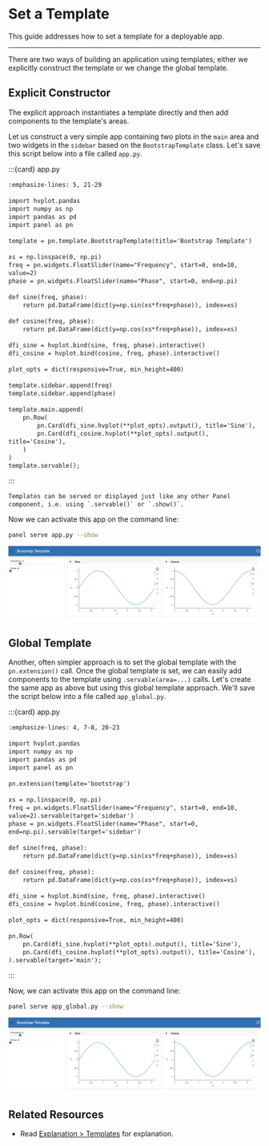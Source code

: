 # Set a Template

This guide addresses how to set a template for a deployable app.

---

There are two ways of building an application using templates; either we explicitly construct the template or we change the global template.

## Explicit Constructor

The explicit approach instantiates a template directly and then add components to the template's areas.

Let us construct a very simple app containing two plots in the `main` area and two widgets in the `sidebar` based on the `BootstrapTemplate` class. Let's save this script below into a file called `app.py`.

:::{card} app.py
``` {code-block} python
:emphasize-lines: 5, 21-29

import hvplot.pandas
import numpy as np
import pandas as pd
import panel as pn

template = pn.template.BootstrapTemplate(title='Bootstrap Template')

xs = np.linspace(0, np.pi)
freq = pn.widgets.FloatSlider(name="Frequency", start=0, end=10, value=2)
phase = pn.widgets.FloatSlider(name="Phase", start=0, end=np.pi)

def sine(freq, phase):
    return pd.DataFrame(dict(y=np.sin(xs*freq+phase)), index=xs)

def cosine(freq, phase):
    return pd.DataFrame(dict(y=np.cos(xs*freq+phase)), index=xs)

dfi_sine = hvplot.bind(sine, freq, phase).interactive()
dfi_cosine = hvplot.bind(cosine, freq, phase).interactive()

plot_opts = dict(responsive=True, min_height=400)

template.sidebar.append(freq)
template.sidebar.append(phase)

template.main.append(
    pn.Row(
        pn.Card(dfi_sine.hvplot(**plot_opts).output(), title='Sine'),
        pn.Card(dfi_cosine.hvplot(**plot_opts).output(), title='Cosine'),
    )
)
template.servable();
```
:::

```{note}
Templates can be served or displayed just like any other Panel component, i.e. using `.servable()` or `.show()`.
```

Now we can activate this app on the command line:

``` bash
panel serve app.py --show
```

<img src="../../_static/template_bootstrap.png" alt="example panel app with bootstrap template">

## Global Template

Another, often simpler approach is to set the global template with the `pn.extension()` call. Once the global template is set, we can easily add components to the template using `.servable(area=...)` calls. Let's create the same app as above but using this global template approach. We'll save the script below into a file called `app_global.py`.

:::{card} app.py
``` {code-block} python
:emphasize-lines: 4, 7-8, 20-23

import hvplot.pandas
import numpy as np
import pandas as pd
import panel as pn

pn.extension(template='bootstrap')

xs = np.linspace(0, np.pi)
freq = pn.widgets.FloatSlider(name="Frequency", start=0, end=10, value=2).servable(target='sidebar')
phase = pn.widgets.FloatSlider(name="Phase", start=0, end=np.pi).servable(target='sidebar')

def sine(freq, phase):
    return pd.DataFrame(dict(y=np.sin(xs*freq+phase)), index=xs)

def cosine(freq, phase):
    return pd.DataFrame(dict(y=np.cos(xs*freq+phase)), index=xs)

dfi_sine = hvplot.bind(sine, freq, phase).interactive()
dfi_cosine = hvplot.bind(cosine, freq, phase).interactive()

plot_opts = dict(responsive=True, min_height=400)

pn.Row(
    pn.Card(dfi_sine.hvplot(**plot_opts).output(), title='Sine'),
    pn.Card(dfi_cosine.hvplot(**plot_opts).output(), title='Cosine'),
).servable(target='main');
```
:::

Now, we can activate this app on the command line:

``` bash
panel serve app_global.py --show
```

<img src="../../_static/template_bootstrap.png" alt="example panel app with bootstrap template">

## Related Resources

- Read [Explanation > Templates](../../explanation/templates/templates_overview.md) for explanation.
